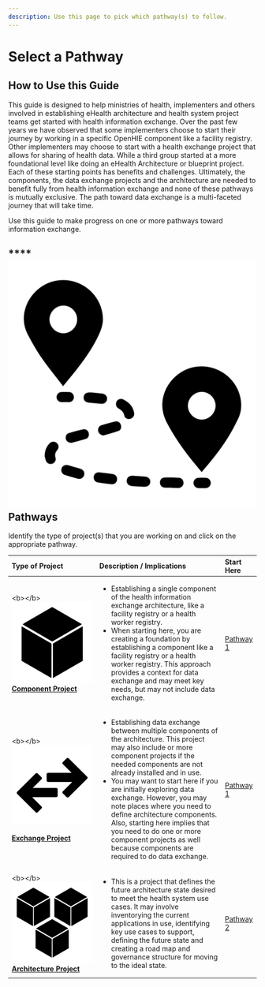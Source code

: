 ```yaml
---
description: Use this page to pick which pathway(s) to follow.
---
```


# Select a Pathway

## How to Use this Guide

This guide is designed to help ministries of health, implementers and others involved in establishing eHealth architecture and health system project teams get started with health information exchange.  Over the past few years we have observed that some implementers choose to start their journey by working in a specific OpenHIE component like a facility registry.  Other implementers may choose to start with a health exchange project that allows for sharing of health data.  While a third group started at a more foundational level like doing an eHealth Architecture or blueprint project. Each of these starting points has benefits and challenges.  Ultimately, the components, the data exchange projects and the architecture are needed to benefit fully from health information exchange and none of these pathways is mutually exclusive. The path toward data exchange is a multi-faceted journey that will take time.  

Use this guide to make progress on one or more pathways toward information exchange.

## \*\*\*\*![](.gitbook/assets/map-pins-1-.svg) **Pathways** 

Identify the type of project\(s\) that you are working on and click on the appropriate pathway.    


<table>
  <thead>
    <tr>
      <th style="text-align:left"><b>Type of Project </b>
      </th>
      <th style="text-align:left"><b>Description / Implications</b>
      </th>
      <th style="text-align:left">Start Here</th>
    </tr>
  </thead>
  <tbody>
    <tr>
      <td style="text-align:left">&lt;b&gt;&lt;/b&gt;
        <img src=".gitbook/assets/cube.svg" alt/> <a href="pathway-1-component-and-data-exchange/phase-1-governance-value-and-scope/"><b>Component Project</b></a><b> </b>
      </td>
      <td style="text-align:left">
        <ul>
          <li>Establishing a single component of the health information exchange architecture,
            like a facility registry or a health worker registry.</li>
          <li>When starting here, you are creating a foundation by establishing a component
            like a facility registry or a health worker registry. This approach provides
            a context for data exchange and may meet key needs, but may not include
            data exchange.</li>
        </ul>
      </td>
      <td style="text-align:left">
        <p><a href="pathway-1-component-and-data-exchange/">Pathway 1 </a>
        </p>
        <p></p>
      </td>
    </tr>
    <tr>
      <td style="text-align:left">
        <p>&lt;b&gt;&lt;/b&gt;
          <img src=".gitbook/assets/exchange.svg" alt/>
        </p>
        <p><a href="pathway-1-component-and-data-exchange/phase-1-governance-value-and-scope/"><b>Exchange Project</b></a><b> </b>
        </p>
      </td>
      <td style="text-align:left">
        <ul>
          <li>Establishing data exchange between multiple components of the architecture.
            This project may also include or more component projects if the needed
            components are not already installed and in use.</li>
          <li>You may want to start here if you are initially exploring data exchange.
            However, you may note places where you need to define architecture components.
            Also, starting here implies that you need to do one or more component projects
            as well because components are required to do data exchange.</li>
        </ul>
      </td>
      <td style="text-align:left">
        <p><a href="pathway-1-component-and-data-exchange/">Pathway 1</a>
        </p>
        <p></p>
      </td>
    </tr>
    <tr>
      <td style="text-align:left">&lt;b&gt;&lt;/b&gt;
        <img src=".gitbook/assets/cubes (1).svg" alt/> <a href="pathway-2-architecture/untitled/"><b>Architecture  Project</b></a><b> </b>
      </td>
      <td style="text-align:left">
        <ul>
          <li>This is a project that defines the future architecture state desired to
            meet the health system use cases. It may involve inventorying the current
            applications in use, identifying key use cases to support, defining the
            future state and creating a road map and governance structure for moving
            to the ideal state.</li>
        </ul>
      </td>
      <td style="text-align:left">
        <p><a href="pathway-2-architecture/">Pathway 2</a>
        </p>
        <p></p>
        <p></p>
      </td>
    </tr>
  </tbody>
</table>

